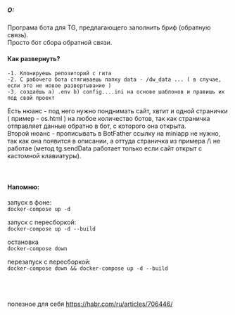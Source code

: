 ##### О:
Програма бота для TG, предлагающего заполнить бриф (обратную связь). <br>
Просто бот сбора обратной связи. 


#### Как развернуть?
    -1. Клонируешь репозиторий с гита
    -2. С рабочего бота стягиваешь папку data - /dw_data ... ( в случае, если это не новое развертывание )
    -3. создаёшь а) .env b) config....ini на основе шаблонов и правишь их под свой проект
    

Есть нюанс - под него нужно понднимать сайт, хвтит и одной странички ( пример - os.html ) на любое количество ботов, так как страничка отправляет данные обратно в бот, с которого она открыта. <br>
Второй нюанс - прописывать в BotFather ссылку на miniapp не нужно, так как она появится в описании, а оттуда страничка из примера /\ не работае (метод tg.sendData работает только если сайт открыт с кастомной клавиатуры).
<br><br><br>
#### Напомню:
запуск в фоне:<br>
``` docker-compose up -d ```
 
запуск с пересборкой:<br>
``` docker-compose up -d --build ```

остановка<br>
``` docker-compose down ```

перезапуск с пересборкой:<br>
```docker-compose down && docker-compose up -d --build```

<br><br><br>
полезное для себя
https://habr.com/ru/articles/706446/